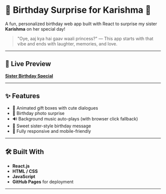 # 🎉 Birthday Surprise for Karishma 🎁

A fun, personalized birthday web app built with React to surprise my sister **Karishma** on her special day!

> "Oye, aaj kya hai gaav waali princess?" — This app starts with that vibe and ends with laughter, memories, and love.

---

## 🔗 Live Preview

**[Sister Birthday Special](https://TheCodeByDeepak.github.io/SisterBirthdaySpecial)**

---

## ✨ Features

- 🎁 Animated gift boxes with cute dialogues  
- 📸 Birthday photo surprise  
- 🔊 Background music auto-plays (with browser click fallback)  
- 💖 Sweet sister-style birthday message  
- 💬 Fully responsive and mobile-friendly  

---

## 🛠️ Built With

- **React.js**  
- **HTML / CSS**  
- **JavaScript**  
- **GitHub Pages** for deployment  

---
